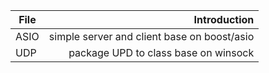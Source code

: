 | File        |Introduction   |
| --------   | -----: |
| ASIO| simple server and client base on boost/asio |
| UDP | package UPD to class base on winsock|
